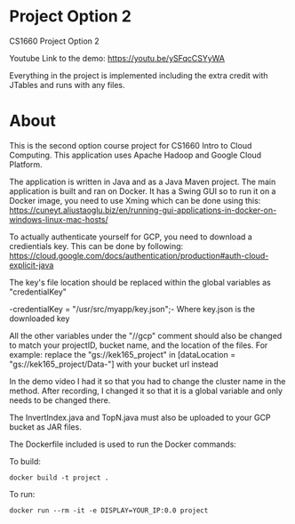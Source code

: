 # Project Option 2
CS1660 Project Option 2

Youtube Link to the demo: https://youtu.be/ySFqcCSYyWA

Everything in the project is implemented including the extra credit with JTables and runs with any files.

# About
This is the second option course project for CS1660 Intro to Cloud Computing. This application uses Apache Hadoop and Google Cloud Platform.

The application is written in Java and as a Java Maven project. The main application is built and ran on Docker. It has a Swing GUI so to run it on a Docker image, you need to use Xming which can be done using this: https://cuneyt.aliustaoglu.biz/en/running-gui-applications-in-docker-on-windows-linux-mac-hosts/

To actually authenticate yourself for GCP, you need to download a credientials key. This can be done by following: https://cloud.google.com/docs/authentication/production#auth-cloud-explicit-java

The key's file location should be replaced within the global variables as "credentialKey"

-credentialKey = "/usr/src/myapp/key.json";-
Where key.json is the downloaded key

All the other variables under the "//gcp" comment should also be changed to match your projectID, bucket name, and the location of the files.
For example: replace the "gs://kek165_project" in [dataLocation = "gs://kek165_project/Data-"] with your bucket url instead

In the demo video I had it so that you had to change the cluster name in the method. After recording, I changed it so that it is a global variable and only needs to be changed there.

The InvertIndex.java and TopN.java must also be uploaded to your GCP bucket as JAR files.

The Dockerfile included is used to run the Docker commands:

To build:
```
docker build -t project .
```

To run:
```
docker run --rm -it -e DISPLAY=YOUR_IP:0.0 project
```

